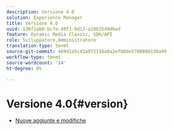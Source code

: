 ```yaml
---
description: Versione 4.0
solution: Experience Manager
title: Versione 4.0
uuid: 136f1ab0-bc7e-49f1-9d13-a19b3549d6ed
feature: Dynamic Media Classic, SDK/API
role: Sviluppatore,Amministratore
translation-type: tm+mt
source-git-commit: 469d1a5c43a972116a8a2efb0de5708800130a99
workflow-type: tm+mt
source-wordcount: '14'
ht-degree: 0%

---
```



# Versione 4.0{#version}

* [Nuove aggiunte e modifiche](r-4-0-new.md)
